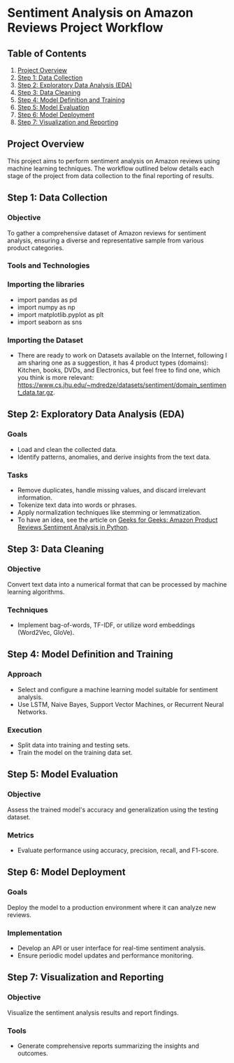 # Sentiment Analysis on Amazon Reviews Project Workflow


## Table of Contents
1. [Project Overview](#project-overview)
2. [Step 1: Data Collection](#step-1-data-collection)
3. [Step 2: Exploratory Data Analysis (EDA)](#step-2-exploratory-data-analysis-eda)
4. [Step 3: Data Cleaning](#step-3-data-cleaning)
5. [Step 4: Model Definition and Training](#step-4-model-definition-and-training)
6. [Step 5: Model Evaluation](#step-5-model-evaluation)
7. [Step 6: Model Deployment](#step-6-model-deployment)
8. [Step 7: Visualization and Reporting](#step-7-visualization-and-reporting)


## Project Overview
This project aims to perform sentiment analysis on Amazon reviews using machine learning techniques. The workflow outlined below details each stage of the project from data collection to the final reporting of results.


## Step 1: Data Collection
### Objective
To gather a comprehensive dataset of Amazon reviews for sentiment analysis, ensuring a diverse and representative sample from various product categories.

### Tools and Technologies
### Importing the libraries
- import pandas as pd
- import numpy as np
- import matplotlib.pyplot as plt
- import seaborn as sns

### Importing the Dataset
- There are ready to work on Datasets available on the Internet, following I am sharing one as a suggestion, it has 4 product types (domains): Kitchen, books, DVDs, and Electronics, but feel free to find one, which you think is more relevant:
https://www.cs.jhu.edu/~mdredze/datasets/sentiment/domain_sentiment_data.tar.gz.


## Step 2: Exploratory Data Analysis (EDA)
### Goals
- Load and clean the collected data.
- Identify patterns, anomalies, and derive insights from the text data.
### Tasks
- Remove duplicates, handle missing values, and discard irrelevant information.
- Tokenize text data into words or phrases.
- Apply normalization techniques like stemming or lemmatization.
- To have an idea, see the article on [Geeks for Geeks: Amazon Product Reviews Sentiment Analysis in Python](https://www.geeksforgeeks.org/amazon-product-reviews-sentiment-analysis-in-python/).


## Step 3: Data Cleaning
### Objective
Convert text data into a numerical format that can be processed by machine learning algorithms.
### Techniques
- Implement bag-of-words, TF-IDF, or utilize word embeddings (Word2Vec, GloVe).


## Step 4: Model Definition and Training
### Approach
- Select and configure a machine learning model suitable for sentiment analysis.
- Use LSTM, Naive Bayes, Support Vector Machines, or Recurrent Neural Networks.
### Execution
- Split data into training and testing sets.
- Train the model on the training data set.


## Step 5: Model Evaluation
### Objective
Assess the trained model's accuracy and generalization using the testing dataset.
### Metrics
- Evaluate performance using accuracy, precision, recall, and F1-score.


## Step 6: Model Deployment
### Goals
Deploy the model to a production environment where it can analyze new reviews.
### Implementation
- Develop an API or user interface for real-time sentiment analysis.
- Ensure periodic model updates and performance monitoring.


## Step 7: Visualization and Reporting
### Objective
Visualize the sentiment analysis results and report findings.
### Tools
- Generate comprehensive reports summarizing the insights and outcomes.

